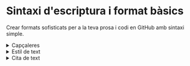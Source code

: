 # Sintaxi d'escriptura i format bàsics

Crear formats sofisticats per a la teva prosa i codi en GitHub amb sintaxi simple.

<details>
 <summary>Capçaleres</summary>
Per crear una capçalera, afegeix 1-6 símbols # abans de la capçalera del text.

La quantitat de # que fas servir determinarà la mida de la capçalera.
  
```
# La capçalera més gran equival a <H1> d'HTML
## La segona capçalera més gran equival a <H2> d'HTML
### La tercera capçalera més gran equival a <H3> d'HTML
#### La quarta capçalera més gran equival a <H4> d'HTML
##### La segona capçalera més petita equival a <H5> d'HTML
###### La capçalera més petita equival a <H6> d'HTML
```
# La capçalera més gran equival a \<H1> d'HTML
## La segona capçalera més gran equival a \<H2> d'HTML
### La tercera capçalera més gran equival a \<H3> d'HTML
#### La quarta capçalera més gran equival a \<H4> d'HTML
##### La segona capçalera més petita equival a \<H5> d'HTML
###### La capçalera més petita equival a \<H6> d'HTML
  
  
</details>

<details>
 <summary>Estil de text</summary>
Pots indicar èmfasi amb text en negreta, cursiva o ratllat.
  
estil&nbsp; | sintaxi&nbsp; &nbsp; | Drecera del teclat&nbsp; &nbsp; &nbsp; &nbsp;| Exemple&nbsp; &nbsp; &nbsp; | Resultat
-- | -- | -- | -- | --
negreta | ```** **``` o ```__ __``` | Ctrl + b | ```**Aquest text està en negreta**``` | **Aquest text està en negreta**
cursiva | ```* *``` o ```_ _``` | Ctrl + i | ```*Aquest text està en cursiva*``` | *Aquest text està en cursiva*
ratllat | ```~~ ~~``` | Content | ```~~Aquest text està malament~~``` | ~~Aquest text està malament~~
Cursiva en negreta i niada | ```** **``` i ```__ __``` | | ```**Aquest text és __extremadament__ important**``` | **Aquest text és __extremadament_ important**
Tot en negreta i cursiva | ```*** ***``` | | ```***Tot aquest text és important***``` | ***Tot aquest text és important***

</details>

<details>
 <summary>Cita de text</summary>
Pots citar text amb un >.
 
 
 ```
 Tal com va dir Abfaham Lincoln
 > Pardon my French
 ```
 
 Tal com va dir Abfaham Lincoln
 > Pardon my French
 
</details>

